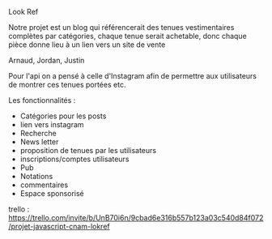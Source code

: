 Look Ref

Notre projet est un blog qui référencerait des tenues vestimentaires complètes par catégories, chaque tenue serait achetable, donc chaque pièce donne lieu à un lien vers un site de vente

Arnaud, Jordan, Justin

Pour l'api on a pensé à celle d'Instagram afin de permettre aux utilisateurs de montrer ces tenues portées etc.

Les fonctionnalités :
- Catégories pour les posts
- lien vers instagram
- Recherche
- News letter
- proposition de tenues par les utilisateurs
- inscriptions/comptes utilisateurs
- Pub
- Notations
- commentaires
- Espace sponsorisé


trello : https://trello.com/invite/b/UnB70i6n/9cbad6e316b557b123a03c540d84f072/projet-javascript-cnam-lokref
